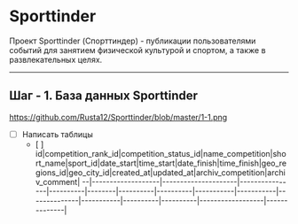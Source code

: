 # Sporttinder
Проект Sporttinder (Спорттиндер) - публикации пользователями событий для занятием физической культурой и спортом, а также в развлекательных целях.
____

## Шаг - 1. База данных Sporttinder
https://github.com/Rusta12/Sporttinder/blob/master/1-1.png
- [ ] Написать таблицы
    - [ ] 
id|competition_rank_id|competition_status_id|name_competition|short_name|sport_id|date_start|time_start|date_finish|time_finish|geo_regions_id|geo_city_id|created_at|updated_at|archiv_competition|archiv_comment|
--|-------------------|---------------------|----------------|----------|--------|----------|----------|-----------|-----------|--------------|-----------|----------|----------|------------------|--------------|
